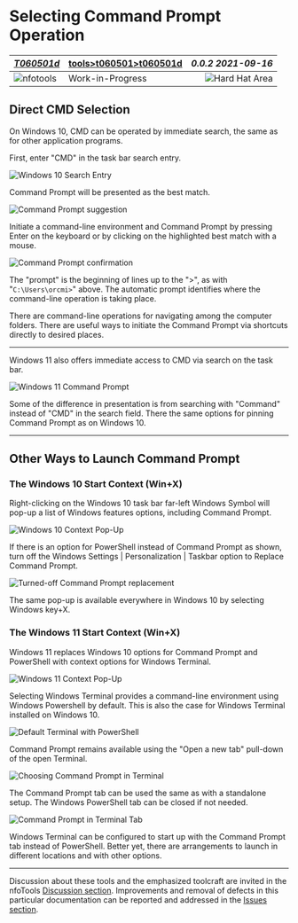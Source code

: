 <!-- index.md 0.0.2                 UTF-8                          2021-09-16
     ----1----|----2----|----3----|----4----|----5----|----6----|----7----|--*

                      SELECTING COMMAND PROMPT OPERATION

     -->

# Selecting Command Prompt Operation

| ***[T060501d](index.html)*** | [tools](../../)[>t060501](../)[>t060501d](.) | ***0.0.2 2021-09-16*** |
| :--                |       ---          | --: |
| ![nfotools](../../../images/nfoWorks-2014-06-02-1702-LogoSmall.png) | Work-in-Progress | ![Hard Hat Area](../../../images/hardhat-logo.gif) |

## Direct CMD Selection

On Windows 10, CMD can be operated by immediate search, the same as for other
application programs.

First, enter "CMD" in the task bar search entry.

![Windows 10 Search Entry](T060501d6-W10SearchTry.png)

Command Prompt will be presented as the best match.

![Command Prompt suggestion](T060501d7-W10CMDFound)

Initiate a command-line environment and Command Prompt by pressing Enter
on the keyboard or by clicking on the highlighted best match with a mouse.

![Command Prompt confirmation](../T060501-2021-09-06-1432-CommandPrompt.png)

The "prompt" is the beginning of lines up to the ">", as with
"`C:\Users\orcmi>`" above.  The automatic prompt identifies where the
command-line operation is taking place.

There are command-line operations for navigating among the computer folders.
There are useful ways to initiate the Command Prompt via shortcuts directly
to desired places.

----

Windows 11 also offers immediate access to CMD via search on the task bar.

![Windows 11 Command Prompt](T060501d5-W11SearchCommandPrompt.png)

Some of the difference in presentation is from searching with "Command"
instead of "CMD" in the search field.  There the same options for pinning
Command Prompt as on Windows 10.

----

## Other Ways to Launch Command Prompt

### The Windows 10 Start Context (Win+X)

Right-clicking on the Windows 10 task bar far-left Windows Symbol will pop-up
a list of Windows features options, including Command Prompt.

![Windows 10 Context Pop-Up](T060501d9-W10CMDWinX.png)

If there is an option for PowerShell instead of Command Prompt as shown, turn
off the Windows Settings | Personalization | Taskbar option to Replace Command
Prompt.

![Turned-off Command Prompt replacement](T060501d10-W10CMDdefault.png)

The same pop-up is available everywhere in Windows 10 by selecting Windows
key+X.

### The Windows 11 Start Context (Win+X)

Windows 11 replaces Windows 10 options for Command Prompt and PowerShell with
context options for Windows Terminal.

![Windows 11 Context Pop-Up](T060501d1-W11TerminalOption.png)

Selecting Windows Terminal provides a command-line environment using Windows
Powershell by default.  This is also the case for Windows Terminal installed
on Windows 10.

![Default Terminal with PowerShell](T060501d2-W11TerminalDefaultPS.png)

Command Prompt remains available using the "Open a new tab" pull-down of the
open Terminal.

![Choosing Command Prompt in Terminal](T060501d3-W11TerminalSelectCMD.png)

The Command Prompt tab can be used the same as with a standalone setup.  The
Windows PowerShell tab can be closed if not needed.

![Command Prompt in Terminal Tab](T060501d4-W11TerminalCMD.png)

Windows Terminal can be configured to start up with the Command Prompt tab
instead of PowerShell.  Better yet, there are arrangements to launch in
different locations and with other options.

----

Discussion about these tools and the emphasized toolcraft are invited in the
nfoTools [Discussion section](https://github.com/orcmid/nfoTools/discussions).
Improvements and removal of defects in this particular documentation can be
reported and addressed in the
[Issues section](https://github.com/orcmid/nfoTools/issues).

<!-- ----1----|----2----|----3----|----4----|----5----|----6----|----7----|--*

     0.0.2 2021-09-16T22:24Z Full Draft on Windows 10/11
     0.0.1 2021-09-16T17:49Z Trial Top-banner introduction
     0.0.0 2021-09-16T02:01Z Create placeholder to morph into the
           necessary material

           *** end of docs/tools/T060501/T060501d/index.md ***
     -->
